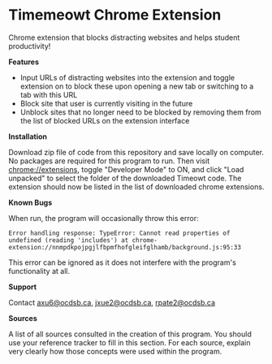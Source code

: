 # Timemeowt Chrome Extension

Chrome extension that blocks distracting websites and helps student productivity!

**Features**

* Input URLs of distracting websites into the extension and toggle extension on to block these upon opening a new tab or switching to a tab with this URL
* Block site that user is currently visiting in the future
* Unblock sites that no longer need to be blocked by removing them from the list of blocked URLs on the extension interface

**Installation**

Download zip file of code from this repository and save locally on computer. No packages are required for this program to run. Then visit <chrome://extensions>, toggle "Developer Mode" to ON, and click "Load unpacked" to select the folder of the downloaded Timeowt code. The extension should now be listed in the list of downloaded chrome extensions.

**Known Bugs**

When run, the program will occasionally throw this error:
```
Error handling response: TypeError: Cannot read properties of undefined (reading 'includes') at chrome-extension://nnmpdkpojpgjlfbpmfhofgleifglhamb/background.js:95:33
```
This error can be ignored as it does not interfere with the program's functionality at all.

**Support**

Contact axu6@ocdsb.ca, jxue2@ocdsb.ca, rpate2@ocdsb.ca

**Sources**

A list of all sources consulted in the creation of this program. You should use your reference tracker to fill in this section. For each source, explain very clearly how those concepts were used within the program.

